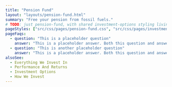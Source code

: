 ```yaml
---
title: "Pension Fund"
layout: "layouts/pension-fund.html"
summary: "Free your pension from fossil fuels."
# TODO: just pension-fund, with shared investment-options styling living in tables.scss
pageStyles: ["src/css/pages/pension-fund.css", "src/css/pages/investment-options.css"]
pageFaqs:
  - question: "This is a placeholder question"
    answer: "This is a placeholder answer. Both this question and answer should come from our Knowledge Base."
  - question: "This is another placeholder question"
    answer: "This is a placeholder answer. Both this question and answer should come from our Knowledge Base."
alsoSee:
  - Everything We Invest In
  - Performance And Returns
  - Investment Options
  - How We Invest
---
```

